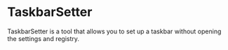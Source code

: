 # TaskbarSetter
TaskbarSetter is a tool that allows you to set up a taskbar without opening the settings and registry.
